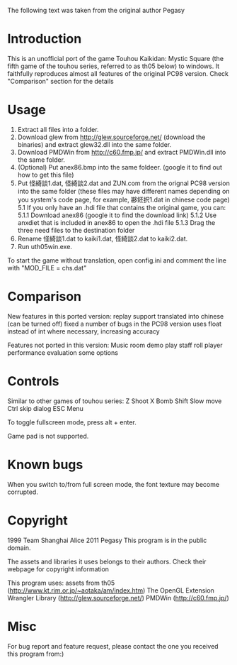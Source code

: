 The following text was taken from the original author Pegasy

Introduction
============
This is an unofficial port of the game Touhou Kaikidan: Mystic Square (the fifth game of the touhou series, referred to as th05 below) to windows. It faithfully reproduces almost all features of the original PC98 version. Check "Comparison" section for the details

Usage
=====
1. Extract all files into a folder.
2. Download glew from http://glew.sourceforge.net/ (download the binaries) and extract glew32.dll into the same folder.
3. Download PMDWin from http://c60.fmp.jp/ and extract PMDWin.dll into the same folder.
4. (Optional) Put anex86.bmp into the same foldeer. (google it to find out how to get this file)
5. Put 怪綺談1.dat, 怪綺談2.dat and ZUN.com from the orignal PC98 version into the same folder (these files may have different names depending on you system's code page, for example, 夦鉟択1.dat in chinese code page)
  5.1 If you only have an .hdi file that contains the original game, you can:
    5.1.1 Download anex86 (google it to find the download link)
    5.1.2 Use anxdiet that is included in anex86 to open the .hdi file
    5.1.3 Drag the three need files to the destination folder
6. Rename 怪綺談1.dat to kaiki1.dat, 怪綺談2.dat to kaiki2.dat.
7. Run uth05win.exe.

To start the game without translation, open config.ini and comment the line with "MOD_FILE = chs.dat"

Comparison
==========
New features in this ported version:
  replay support
  translated into chinese (can be turned off)
  fixed a number of bugs in the PC98 version
  uses float instead of int where necessary, increasing accuracy

Features not ported in this version:
  Music room
  demo play
  staff roll
  player performance evaluation
  some options

Controls
========
Similar to other games of touhou series:
  Z      Shoot
  X      Bomb
  Shift  Slow move
  Ctrl   skip dialog
  ESC    Menu

To toggle fullscreen mode, press alt + enter.

Game pad is not supported.

Known bugs
==========
When you switch to/from full screen mode, the font texture may become corrupted.

Copyright
=========
1999 Team Shanghai Alice
2011 Pegasy
This program is in the public domain.

The assets and libraries it uses belongs to their authors. Check their webpage for copyright information

This program uses:
assets from th05 (http://www.kt.rim.or.jp/~aotaka/am/index.htm)
The OpenGL Extension Wrangler Library (http://glew.sourceforge.net/)
PMDWin (http://c60.fmp.jp/)


Misc
====
For bug report and feature request, please contact the one you received this program from:)
